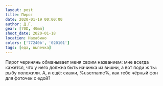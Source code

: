 ```yaml
---
layout: post
title: Пирог
date: 2020-01-19 00:00:00
author: Д.Г.
gear: [70D, 40mm]
shoot_date: 2020-01-18
location: Нахабино
colors: ['77240b', '020101']
tags: [еда, выпечка]
---
```

Пирог черинянь обманывает меня своим названием: мне всегда кажется, что у него должна быть начинка из вишни, а вот поди ж ты: рыбу положили. А, и ещё: скажи, %username%, как тебе чёрный фон для фоточек с едой?
